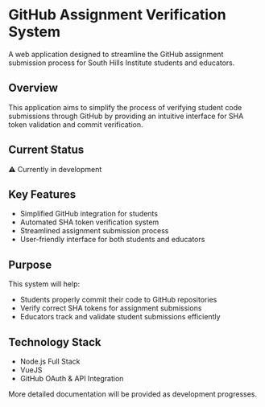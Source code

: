 # GitHub Assignment Verification System

A web application designed to streamline the GitHub assignment submission process for South Hills Institute students and educators.

## Overview

This application aims to simplify the process of verifying student code submissions through GitHub by providing an intuitive interface for SHA token validation and commit verification.

## Current Status

⚠️ Currently in development

## Key Features

- Simplified GitHub integration for students
- Automated SHA token verification system
- Streamlined assignment submission process
- User-friendly interface for both students and educators

## Purpose

This system will help:

- Students properly commit their code to GitHub repositories
- Verify correct SHA tokens for assignment submissions
- Educators track and validate student submissions efficiently

## Technology Stack

- Node.js Full Stack
- VueJS
- GitHub OAuth & API Integration

More detailed documentation will be provided as development progresses.
